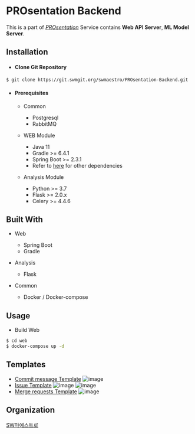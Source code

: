 PROsentation Backend
===
This is a part of [*PROsentation*](https://git.swmgit.org/swmaestro/PROsentation) Service contains **Web API Server**, **ML Model Server**.


## Installation
    
* #### Clone Git Repository
```bash
$ git clone https://git.swmgit.org/swmaestro/PROsentation-Backend.git
```
* #### Prerequisites
    * Common
        * Postgresql 
        * RabbitMQ
    * WEB Module
        * Java 11
        * Gradle >= 6.4.1
        * Spring Boot >= 2.3.1
        * Refer to [here](web/build.gradle) for other dependencies
    
    * Analysis Module
        * Python >= 3.7
        * Flask >= 2.0.x
        * Celery >= 4.4.6

## Built With
* Web
    * Spring Boot
    * Gradle
* Analysis
    * Flask
    
* Common
    * Docker / Docker-compose
    
## Usage
  * Build Web
```bash
$ cd web
$ docker-compose up -d 
```

## Templates
- [Commit message Template](https://git.swmgit.org/swmaestro/PROsentation-Frontend/-/wikis/Commit-message-Template)
![image](https://git.swmgit.org/swmaestro/PROsentation-Frontend/uploads/90fbe8b1bf28e44f94173a2b2aa41017/image.png)
- [Issue Template](https://git.swmgit.org/swmaestro/PROsentation-Frontend/-/wikis/Issue-Template)
![image](https://git.swmgit.org/swmaestro/PROsentation-Frontend/uploads/67d5a4f22c1f7655801230d8d8758d0c/image.png)
![image](https://git.swmgit.org/swmaestro/PROsentation-Frontend/uploads/335562a3931f6c93b3c99923802c2567/image.png)
- [Merge requests Template](https://git.swmgit.org/swmaestro/PROsentation-Frontend/-/wikis/Merge-requests-Template)
![image](https://git.swmgit.org/swmaestro/PROsentation-Frontend/uploads/d7f4ddf09b43ceea4ea09d74913f5422/image.png)

## Organization

[SW마에스트로](http://swmaestro.org/)